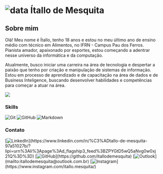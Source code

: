 # ![data](https://lh3.googleusercontent.com/pw/AIL4fc_XDsKzTUtJIqTAqKmxBVPu65iBVlz4gVYk4ygKoGD_5r1IrgOFtdDHTh0P_pP0Ulrbnvuk3n17upfXswF01JteB4pzFpv0p2GNHjZHeO-1ChbFNU7YngGCD_9S5fr_tfG7XrIdYeBefJwQqp22ph7h4lzmjbOYGeZHJ81zTIqcskGMGSrVP6TNc2UlDoVB1BWtJCufMZ5s1eXiwZ5FxkMqrh7qGBda_Ozs1QJukKIsvK2L0yWOu5gsYD9HfUuZEvk8YJL1saiwFLTTTudMT6j5QIoGUNHv5JBWZCy5PqozK4_S4OIqfxGvafQlICTnGJjBqq9gl6MjyGTwUoiN1-yc75qFeihLI-07AoZ_ylWqCf-NFK7nTWEpLB9YSXl0eQvLVG2KOXUOnr5x310w6N9rSK6RmWdlFWu93dYO3GV8xLd2mbeIfip1DECzORLroG1aMrkGiTX1BBOASdMvqFRCh2ULaAq9Ok1YoVRcNCpGet-rb0Gz4HloEETXCVmFhmoGd1IZNPrpricuX88dcCf5qFb7mEj76eYLkmSmZLXfwMROkvDh9HLsuGwX2u0hhbII4zBZxl5Q_Bnar6v8g0i-rtmUEOalPrmRT76D2avWkWtH9xj-r1xedEhIQTkpJkCzMhJZcVvrHOzOAJqYjvQ4JWGSIFtPLHpzQSVjZJIWjZ0M9SfxYU7PBZ6cn5x2qd8w8MZQ7KjLZHHmMF6NKzrjdnyi_YoN2_nAb5oT0SPGzfGxelLBlUClm1ucai2lSmbcnV9fpBqmcZau8mCYSvAbsNF1NAc8t0offdwSnZxzKkcAmkRdvBok4sfzR7zvY-qZUt1o3hoM2RqhSPDSydMOa41r4yIWcLonlroXIeHOoEA1gIAb1vAKh_2BKb6JV7Bcfu2EBNWyD_4H_G3RpWtaoZo=w30-h32-s-no?authuser=0) Ítallo de Mesquita
## Sobre mim
Olá! Meu nome é Ítallo, tenho 18 anos e estou no meu último ano de ensino médio com técnico em Alimentos, no IFRN - Campus Pau dos Ferros. Pianista amador, apaixonado por esportes, estou começando a adentrar nesse universo da informática e da computação.

Atualmente, busco iniciar uma carreira na área de tecnologia e despertar a paixão que tenho por criação e manipulação de sistemas de informação. Estou em processo de aprendizado e de capacitação na área de dados e de Business Inteligence, buscando desenvolver habilidades e competências para começar a atuar na área.

![](https://lh3.googleusercontent.com/pw/AIL4fc_vDYJ-LwKvgGujnohnt6M5tDMqvUhAGiAdL30Bx7mau-GtnOaVwLar3X8wfxyJf6JttE1Ck2vOw6_pgkuZTNTnWEW7HizBorIkJ8cVQOdh9bPhRWivPBtUsCue6w9Ag0Gj04RFwYbLhGXDPgsqgAS0TZ87z2s1ivPdktJk3jNoGJ3Zmi7hwLyckl5yoiRMjrOfZp79rzv6BoA1-tmuVZM88ImszRQhWaYRLzzaH5afri3yKIryKtfOWyzKlBTvzXf2LNgGSQDIwSjkUL5Rx9yCAISGcWqXCOfkYwxkiRak0q5wHW4WkuVisXMyw8WHqtvkGJb_sSZ_GybtFczF13cdCyUXfkERZuoeoTucDSH-WlnxIjb5K1PZDeyWBjU4zNVHthjRKCOt9ZXrIWwkb1B4khLZrOVn1MbomAa5Qegzx6fgIbA-ZJsxoZ4OBda7iOfNVKXAKDTThPQKU7g6NEYFgkrc0vImiaSiFvqMU3N5zi79lW4R8uXCeemggK7jDM7nryT0WQqOaXeTJkn2IfVxXuOPrSvM1gTjx3t0_agK9eAMG_PiRBDYrSkV8_SbSv8xgZquDDlfp-U9EACeez4L3Rz8-bnh6pN6Zjih_hAcVrmEWFqH1fLyEpzXMpAzrl5IshOZrCJNsMzx-ZsOlkIaLDSolunuqeYnYEvc5gHE-r4nq2WithNQ0P4at6u5RwUhliylhYRMQAtq-mlzecG1xnkEy4-NpbwNPmiWX_aRbeAEpD2sXYoDM2qwYTNEBrMbt5ayIJPdPvyd2u0o5VLjXXQtNnceaI9RzIUUU9Td7EfAqPRtbWoB2wRryThK-_fkclP3fO_Bh2duOKUnwpN0AAuE_9HBnz86s4EwpC8cloFuyHg0SJG7bSqUBNbJv816lhrBkz7gKBw4QEWKpcwwF0M=w380-h380-s-no?authuser=0)
### Skills
![Git](https://img.shields.io/badge/-Git-000?style=for-the-badge&logo=Git&logoColor=14C38E&color") ![GitHub](https://img.shields.io/badge/-GitHub-000?style=for-the-badge&logo=GitHub&logoColor=14C38E&color") ![Markdown](https://img.shields.io/badge/-Markdown-000?style=for-the-badge&logo=Markdown&logoColor=14C38E&color")
### Contato
[![LinkedIn](https://img.shields.io/badge/-LinkedIn-000?style=for-the-badge&logo=linkedin&logoColor=14C38E&color")](https://www.linkedin.com/in/%C3%ADtallo-de-mesquita-97a51027b/?lipi=urn%3Ali%3Apage%3Ad_flagship3_feed%3BZPYGtD5wQ5aNvg0w0xj21Q%3D%3D) [![GitHub](https://img.shields.io/badge/-GitHub-000?style=for-the-badge&logo=GitHub&logoColor=14C38E&color")](https://github.com/itallodemesquita) [![Outlook](https://img.shields.io/badge/-email-000?style=for-the-badge&logo=microsoft-outlook&logoColor=14C38E&color")](mailto:itallodemesquita@outlook.com.br) [![Instagram](https://img.shields.io/badge/-Instagram-000?style=for-the-badge&logo=Instagram&logoColor=14C38E&color")](https://www.instagram.com/itallo.mesquita/)
